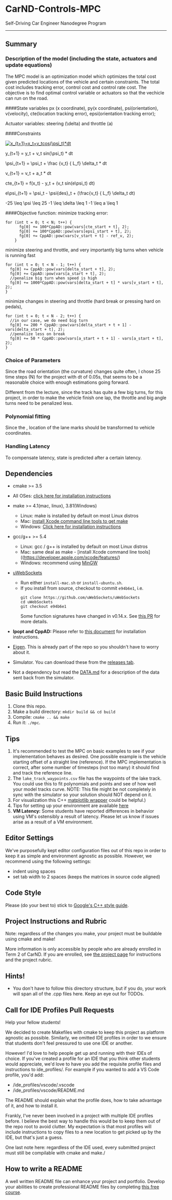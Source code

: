 # CarND-Controls-MPC
Self-Driving Car Engineer Nanodegree Program

---
## Summary 
### Description of the model (including the state, actuators and update equations)
The MPC model is an optimization model which optimizes the total cost given predicted locations of the vehicle and certain constraints. The total cost includes tracking error, control cost and control rate cost. The objective is to find optimal control variable or actuators so that the vechicle can run on the road. 

####State variables
px (x coordinate), py(x coordinate), psi(orientation), v(velocity), cte(location tracking error), epsi(orientation tracking error);

Actuator variables: steering (\delta) and throttle (a)

####Constraints 

<a href="https://www.codecogs.com/eqnedit.php?latex=x_{t&plus;1}=x_t&plus;v_tcos(\psi_t)*dt" target="_blank"><img src="https://latex.codecogs.com/gif.latex?x_{t&plus;1}=x_t&plus;v_tcos(\psi_t)*dt" title="x_{t+1}=x_t+v_tcos(\psi_t)*dt" /></a>

y_{t+1} = y_t + v_t sin(\psi_t) * dt

\psi_{t+1} = \psi_t + \frac {v_t} { L_f} \delta_t * dt

v_{t+1} = v_t + a_t * dt

cte_{t+1} = f(x_t) - y_t + (v_t sin(e\psi_t) dt)

e\psi_{t+1} = \psi_t - \psi{des}_t + (\frac{v_t} { L_f} \delta_t dt)

-25 \leq \psi \leq 25
-1 \leq \delta \leq 1
-1 \leq a \leq 1


####Objective function:
minimize tracking error:
```    
for (int t = 0; t < N; t++) {
      fg[0] += 100*CppAD::pow(vars[cte_start + t], 2);
      fg[0] += 100*CppAD::pow(vars[epsi_start + t], 2);
      fg[0] += CppAD::pow(vars[v_start + t] - ref_v, 2);
    }
```
minimize steering and throttle, and very importantly big turns when vehicle is running fast 
```
for (int t = 0; t < N - 1; t++) {
  fg[0] += CppAD::pow(vars[delta_start + t], 2);
  fg[0] += CppAD::pow(vars[a_start + t], 2);
  //penalize big turn when speed is high
  fg[0] += 1000*CppAD::pow(vars[delta_start + t] * vars[v_start + t], 2);
}
```
minimize changes in steering and throttle (hard break or pressing hard on pedals), 
```
for (int t = 0; t < N - 2; t++) {
  //in our case, we do need big turn
  fg[0] += 200 * CppAD::pow(vars[delta_start + t + 1] - vars[delta_start + t], 2);
  //penalize less on break
  fg[0] += 50 * CppAD::pow(vars[a_start + t + 1] - vars[a_start + t], 2);
}
```
### Choice of Parameters
Since the road orientation (the curvature) changes quite often, I chose 25 time steps (N) for the project with dt of 0.05s, that seems to be a reasonable choice with enough estimations going forward. 

Different from the lecture, since the track has quite a few big turns, for this project, in order to make the vehicle finish one lap, the throttle and big angle turns need to be penalized less.

### Polynomial fitting
Since the , location of the lane marks should be transformed to vehicle coordinates.

### Handling Latency
To compensate latency, state is predicted after a certain latency.

## Dependencies

* cmake >= 3.5
 * All OSes: [click here for installation instructions](https://cmake.org/install/)
* make >= 4.1(mac, linux), 3.81(Windows)
  * Linux: make is installed by default on most Linux distros
  * Mac: [install Xcode command line tools to get make](https://developer.apple.com/xcode/features/)
  * Windows: [Click here for installation instructions](http://gnuwin32.sourceforge.net/packages/make.htm)
* gcc/g++ >= 5.4
  * Linux: gcc / g++ is installed by default on most Linux distros
  * Mac: same deal as make - [install Xcode command line tools]((https://developer.apple.com/xcode/features/)
  * Windows: recommend using [MinGW](http://www.mingw.org/)
* [uWebSockets](https://github.com/uWebSockets/uWebSockets)
  * Run either `install-mac.sh` or `install-ubuntu.sh`.
  * If you install from source, checkout to commit `e94b6e1`, i.e.
    ```
    git clone https://github.com/uWebSockets/uWebSockets
    cd uWebSockets
    git checkout e94b6e1
    ```
    Some function signatures have changed in v0.14.x. See [this PR](https://github.com/udacity/CarND-MPC-Project/pull/3) for more details.

* **Ipopt and CppAD:** Please refer to [this document](https://github.com/udacity/CarND-MPC-Project/blob/master/install_Ipopt_CppAD.md) for installation instructions.
* [Eigen](http://eigen.tuxfamily.org/index.php?title=Main_Page). This is already part of the repo so you shouldn't have to worry about it.
* Simulator. You can download these from the [releases tab](https://github.com/udacity/self-driving-car-sim/releases).
* Not a dependency but read the [DATA.md](./DATA.md) for a description of the data sent back from the simulator.


## Basic Build Instructions

1. Clone this repo.
2. Make a build directory: `mkdir build && cd build`
3. Compile: `cmake .. && make`
4. Run it: `./mpc`.

## Tips

1. It's recommended to test the MPC on basic examples to see if your implementation behaves as desired. One possible example
is the vehicle starting offset of a straight line (reference). If the MPC implementation is correct, after some number of timesteps
(not too many) it should find and track the reference line.
2. The `lake_track_waypoints.csv` file has the waypoints of the lake track. You could use this to fit polynomials and points and see of how well your model tracks curve. NOTE: This file might be not completely in sync with the simulator so your solution should NOT depend on it.
3. For visualization this C++ [matplotlib wrapper](https://github.com/lava/matplotlib-cpp) could be helpful.)
4.  Tips for setting up your environment are available [here](https://classroom.udacity.com/nanodegrees/nd013/parts/40f38239-66b6-46ec-ae68-03afd8a601c8/modules/0949fca6-b379-42af-a919-ee50aa304e6a/lessons/f758c44c-5e40-4e01-93b5-1a82aa4e044f/concepts/23d376c7-0195-4276-bdf0-e02f1f3c665d)
5. **VM Latency:** Some students have reported differences in behavior using VM's ostensibly a result of latency.  Please let us know if issues arise as a result of a VM environment.

## Editor Settings

We've purposefully kept editor configuration files out of this repo in order to
keep it as simple and environment agnostic as possible. However, we recommend
using the following settings:

* indent using spaces
* set tab width to 2 spaces (keeps the matrices in source code aligned)

## Code Style

Please (do your best to) stick to [Google's C++ style guide](https://google.github.io/styleguide/cppguide.html).

## Project Instructions and Rubric

Note: regardless of the changes you make, your project must be buildable using
cmake and make!

More information is only accessible by people who are already enrolled in Term 2
of CarND. If you are enrolled, see [the project page](https://classroom.udacity.com/nanodegrees/nd013/parts/40f38239-66b6-46ec-ae68-03afd8a601c8/modules/f1820894-8322-4bb3-81aa-b26b3c6dcbaf/lessons/b1ff3be0-c904-438e-aad3-2b5379f0e0c3/concepts/1a2255a0-e23c-44cf-8d41-39b8a3c8264a)
for instructions and the project rubric.

## Hints!

* You don't have to follow this directory structure, but if you do, your work
  will span all of the .cpp files here. Keep an eye out for TODOs.

## Call for IDE Profiles Pull Requests

Help your fellow students!

We decided to create Makefiles with cmake to keep this project as platform
agnostic as possible. Similarly, we omitted IDE profiles in order to we ensure
that students don't feel pressured to use one IDE or another.

However! I'd love to help people get up and running with their IDEs of choice.
If you've created a profile for an IDE that you think other students would
appreciate, we'd love to have you add the requisite profile files and
instructions to ide_profiles/. For example if you wanted to add a VS Code
profile, you'd add:

* /ide_profiles/vscode/.vscode
* /ide_profiles/vscode/README.md

The README should explain what the profile does, how to take advantage of it,
and how to install it.

Frankly, I've never been involved in a project with multiple IDE profiles
before. I believe the best way to handle this would be to keep them out of the
repo root to avoid clutter. My expectation is that most profiles will include
instructions to copy files to a new location to get picked up by the IDE, but
that's just a guess.

One last note here: regardless of the IDE used, every submitted project must
still be compilable with cmake and make./

## How to write a README
A well written README file can enhance your project and portfolio.  Develop your abilities to create professional README files by completing [this free course](https://www.udacity.com/course/writing-readmes--ud777).
